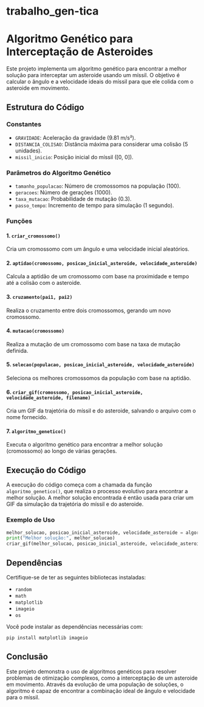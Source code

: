 # trabalho_gen-tica

# Algoritmo Genético para Interceptação de Asteroides

Este projeto implementa um algoritmo genético para encontrar a melhor solução para interceptar um asteroide usando um míssil. O objetivo é calcular o ângulo e a velocidade ideais do míssil para que ele colida com o asteroide em movimento.

## Estrutura do Código

### Constantes

- `GRAVIDADE`: Aceleração da gravidade (9.81 m/s²).
- `DISTANCIA_COLISAO`: Distância máxima para considerar uma colisão (5 unidades).
- `missil_inicio`: Posição inicial do míssil ([0, 0]).

### Parâmetros do Algoritmo Genético

- `tamanho_populacao`: Número de cromossomos na população (100).
- `geracoes`: Número de gerações (1000).
- `taxa_mutacao`: Probabilidade de mutação (0.3).
- `passo_tempo`: Incremento de tempo para simulação (1 segundo).

### Funções

#### 1. `criar_cromossomo()`

Cria um cromossomo com um ângulo e uma velocidade inicial aleatórios.

#### 2. `aptidao(cromossomo, posicao_inicial_asteroide, velocidade_asteroide)`

Calcula a aptidão de um cromossomo com base na proximidade e tempo até a colisão com o asteroide.

#### 3. `cruzamento(pai1, pai2)`

Realiza o cruzamento entre dois cromossomos, gerando um novo cromossomo.

#### 4. `mutacao(cromossomo)`

Realiza a mutação de um cromossomo com base na taxa de mutação definida.

#### 5. `selecao(populacao, posicao_inicial_asteroide, velocidade_asteroide)`

Seleciona os melhores cromossomos da população com base na aptidão.

#### 6. `criar_gif(cromossomo, posicao_inicial_asteroide, velocidade_asteroide, filename)`

Cria um GIF da trajetória do míssil e do asteroide, salvando o arquivo com o nome fornecido.

#### 7. `algoritmo_genetico()`

Executa o algoritmo genético para encontrar a melhor solução (cromossomo) ao longo de várias gerações.

## Execução do Código

A execução do código começa com a chamada da função `algoritmo_genetico()`, que realiza o processo evolutivo para encontrar a melhor solução. A melhor solução encontrada é então usada para criar um GIF da simulação da trajetória do míssil e do asteroide.

### Exemplo de Uso

```python
melhor_solucao, posicao_inicial_asteroide, velocidade_asteroide = algoritmo_genetico()
print("Melhor solução:", melhor_solucao)
criar_gif(melhor_solucao, posicao_inicial_asteroide, velocidade_asteroide)
```

## Dependências

Certifique-se de ter as seguintes bibliotecas instaladas:

- `random`
- `math`
- `matplotlib`
- `imageio`
- `os`

Você pode instalar as dependências necessárias com:

```bash
pip install matplotlib imageio
```

## Conclusão

Este projeto demonstra o uso de algoritmos genéticos para resolver problemas de otimização complexos, como a interceptação de um asteroide em movimento. Através da evolução de uma população de soluções, o algoritmo é capaz de encontrar a combinação ideal de ângulo e velocidade para o míssil.

